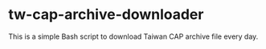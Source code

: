# tw-cap-archive-downloader
This is a simple Bash script to download Taiwan CAP archive file every day.
